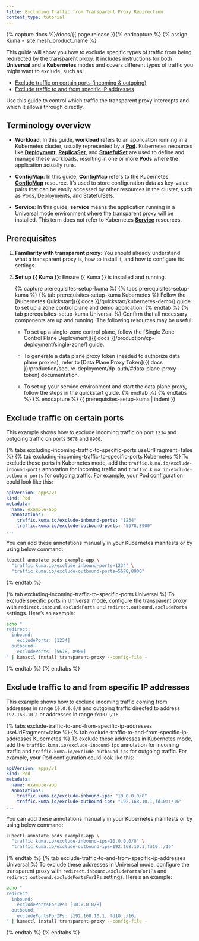 ```yaml
---
title: Excluding Traffic from Transparent Proxy Redirection
content_type: tutorial
---
```


{% capture docs %}/docs/{{ page.release }}{% endcapture %}
{% assign Kuma = site.mesh_product_name %}

This guide will show you how to exclude specific types of traffic from being redirected by the transparent proxy. It includes instructions for both **Universal** and a **Kubernetes** modes and covers different types of traffic you might want to exclude, such as:

- [Exclude traffic on certain ports (incoming & outgoing)](#exclude-traffic-on-certain-ports)
- [Exclude traffic to and from specific IP addresses](#exclude-traffic-to-and-from-specific-ip-addresses)

Use this guide to control which traffic the transparent proxy intercepts and which it allows through directly.

## Terminology overview

- **Workload**: In this guide, **workload** refers to an application running in a Kubernetes cluster, usually represented by a [**Pod**](https://kubernetes.io/docs/concepts/workloads/pods/). Kubernetes resources like [**Deployment**](https://kubernetes.io/docs/concepts/workloads/controllers/deployment/), [**ReplicaSet**](https://kubernetes.io/docs/concepts/workloads/controllers/replicaset/), and [**StatefulSet**](https://kubernetes.io/docs/concepts/workloads/controllers/statefulset/) are used to define and manage these workloads, resulting in one or more **Pods** where the application actually runs.

- **ConfigMap**: In this guide, **ConfigMap** refers to the Kubernetes [**ConfigMap**](https://kubernetes.io/docs/concepts/configuration/configmap/) resource. It’s used to store configuration data as key-value pairs that can be easily accessed by other resources in the cluster, such as Pods, Deployments, and StatefulSets.

- **Service**: In this guide, **service** means the application running in a Universal mode environment where the transparent proxy will be installed. This term does not refer to Kubernetes [**Service**](https://kubernetes.io/docs/concepts/services-networking/service/) resources.

## Prerequisites

1. **Familiarity with transparent proxy:** You should already understand what a transparent proxy is, how to install it, and how to configure its settings. 

2. **Set up {{ Kuma }}**: Ensure {{ Kuma }} is installed and running.

   {% capture prerequisites-setup-kuma %}
   {% tabs prerequisites-setup-kuma %}
   {% tab prerequisites-setup-kuma Kubernetes %}
   Follow the [Kubernetes Quickstart]({{ docs }}/quickstart/kubernetes-demo/) guide to set up a zone control plane and demo application.
   {% endtab %}
   {% tab prerequisites-setup-kuma Universal %}
   Confirm that all necessary components are up and running. The following resources may be useful:

   - To set up a single-zone control plane, follow the [Single Zone Control Plane Deployment]({{ docs }}/production/cp-deployment/single-zone/) guide.

   - To generate a data plane proxy token (needed to authorize data plane proxies), refer to [Data Plane Proxy Token]({{ docs }}/production/secure-deployment/dp-auth/#data-plane-proxy-token) documentation.

   - To set up your service environment and start the data plane proxy, follow the steps in the quickstart guide.
    {% endtab %}
    {% endtabs %}
    {% endcapture %}
    {{ prerequisites-setup-kuma | indent }}

## Exclude traffic on certain ports

This example shows how to exclude incoming traffic on port `1234` and outgoing traffic on ports `5678` and `8900`.

{% tabs excluding-incoming-traffic-to-specific-ports useUrlFragment=false %}
{% tab excluding-incoming-traffic-to-specific-ports Kubernetes %}
To exclude these ports in Kubernetes mode, add the `traffic.kuma.io/exclude-inbound-ports` annotation for incoming traffic and `traffic.kuma.io/exclude-outbound-ports` for outgoing traffic. For example, your Pod configuration could look like this:

```yaml
apiVersion: apps/v1
kind: Pod
metadata:
  name: example-app
  annotations:
    traffic.kuma.io/exclude-inbound-ports: "1234"
    traffic.kuma.io/exclude-outbound-ports: "5678,8900"
...
```

You can add these annotations manually in your Kubernetes manifests or by using below command:

```sh
kubectl annotate pods example-app \
  "traffic.kuma.io/exclude-inbound-ports=1234" \
  "traffic.kuma.io/exclude-outbound-ports=5678,8900"
```
{% endtab %}

{% tab excluding-incoming-traffic-to-specific-ports Universal %}
To exclude specific ports in Universal mode, configure the transparent proxy with `redirect.inbound.excludePorts` and `redirect.outbound.excludePorts` settings. Here’s an example:

```sh
echo "
redirect:
  inbound:
    excludePorts: [1234]
  outbound:
    excludePorts: [5678, 8900]
" | kumactl install transparent-proxy --config-file -
```
{% endtab %}
{% endtabs %}

## Exclude traffic to and from specific IP addresses

This example shows how to exclude incoming traffic coming from addresses in range `10.0.0.0/8` and outgoing traffic directed to address `192.168.10.1` or addresses in range `fd10::/16`.

{% tabs exclude-traffic-to-and-from-specific-ip-addresses useUrlFragment=false %}
{% tab exclude-traffic-to-and-from-specific-ip-addresses Kubernetes %}
To exclude these addresses in Kubernetes mode, add the `traffic.kuma.io/exclude-inbound-ips` annotation for incoming traffic and `traffic.kuma.io/exclude-outbound-ips` for outgoing traffic. For example, your Pod configuration could look like this:

```yaml
apiVersion: apps/v1
kind: Pod
metadata:
  name: example-app
  annotations:
    traffic.kuma.io/exclude-inbound-ips: "10.0.0.0/8"
    traffic.kuma.io/exclude-outbound-ips: "192.168.10.1,fd10::/16"
...
```

You can add these annotations manually in your Kubernetes manifests or by using below command:

```sh
kubectl annotate pods example-app \
  "traffic.kuma.io/exclude-inbound-ips=10.0.0.0/8" \
  "traffic.kuma.io/exclude-outbound-ips=192.168.10.1,fd10::/16"
```
{% endtab %}
{% tab exclude-traffic-to-and-from-specific-ip-addresses Universal %}
To exclude these addresses in Universal mode, configure the transparent proxy with `redirect.inbound.excludePortsForIPs` and `redirect.outbound.excludePortsForIPs` settings. Here’s an example:

```sh
echo "
redirect:
  inbound:
    excludePortsForIPs: [10.0.0.0/8]
  outbound:
    excludePortsForIPs: [192.168.10.1, fd10::/16]
" | kumactl install transparent-proxy --config-file -
```
{% endtab %}
{% endtabs %}
